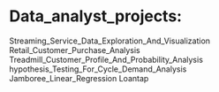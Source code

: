 # Data_analyst_projects:
Streaming_Service_Data_Exploration_And_Visualization
Retail_Customer_Purchase_Analysis
Treadmill_Customer_Profile_And_Probability_Analysis
hypothesis_Testing_For_Cycle_Demand_Analysis
Jamboree_Linear_Regression
Loantap
